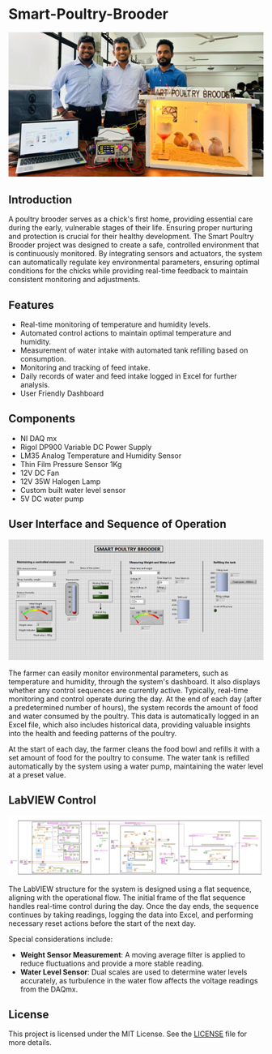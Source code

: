 # Smart-Poultry-Brooder

<img src="Assets\group photo.jpg"></img>

## Introduction
A poultry brooder serves as a chick's first home, providing essential care during the early, vulnerable stages of their life. Ensuring proper nurturing and protection is crucial for their healthy development. The Smart Poultry Brooder project was designed to create a safe, controlled environment that is continuously monitored. By integrating sensors and actuators, the system can automatically regulate key environmental parameters, ensuring optimal conditions for the chicks while providing real-time feedback to maintain consistent monitoring and adjustments.

## Features
- Real-time monitoring of temperature and humidity levels.
- Automated control actions to maintain optimal temperature and humidity.
- Measurement of water intake with automated tank refilling based on consumption.
- Monitoring and tracking of feed intake.
- Daily records of water and feed intake logged in Excel for further analysis.
- User Friendly Dashboard

## Components
- NI DAQ mx
- Rigol DP900 Variable DC Power Supply
- LM35 Analog Temperature and Humidity Sensor
- Thin Film Pressure Sensor 1Kg
- 12V DC Fan
- 12V 35W Halogen Lamp
- Custom built water level sensor
- 5V DC water pump

## User Interface and Sequence of Operation

<img src="Assets\Labview Dashboard.png"></img>

The farmer can easily monitor environmental parameters, such as temperature and humidity, through the system's dashboard. It also displays whether any control sequences are currently active. Typically, real-time monitoring and control operate during the day. At the end of each day (after a predetermined number of hours), the system records the amount of food and water consumed by the poultry. This data is automatically logged in an Excel file, which also includes historical data, providing valuable insights into the health and feeding patterns of the poultry.

At the start of each day, the farmer cleans the food bowl and refills it with a set amount of food for the poultry to consume. The water tank is refilled automatically by the system using a water pump, maintaining the water level at a preset value.

## LabVIEW Control

<img src="Assets\Block diagram.png"></img>

The LabVIEW structure for the system is designed using a flat sequence, aligning with the operational flow. The initial frame of the flat sequence handles real-time control during the day. Once the day ends, the sequence continues by taking readings, logging the data into Excel, and performing necessary reset actions before the start of the next day.

Special considerations include:
- **Weight Sensor Measurement**: A moving average filter is applied to reduce fluctuations and provide a more stable reading.
- **Water Level Sensor**: Dual scales are used to determine water levels accurately, as turbulence in the water flow affects the voltage readings from the DAQmx.

## License

This project is licensed under the MIT License. See the [LICENSE](https://choosealicense.com/licenses/mit/) file for more details.
